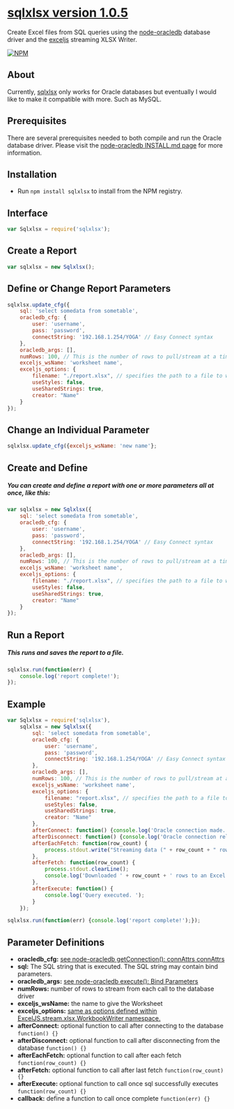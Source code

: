 # [sqlxlsx version 1.0.5](https://github.com/bchr02/sqlxlsx)
Create Excel files from SQL queries using the [node-oracledb](https://github.com/oracle/node-oracledb) database driver and the [exceljs](https://github.com/guyonroche/exceljs) streaming XLSX Writer.

[![NPM](https://nodei.co/npm/sqlxlsx.png?downloads=true&stars=true)](https://nodei.co/npm/sqlxlsx/)

## About
Currently, [sqlxlsx](https://github.com/bchr02/sqlxlsx) only works for Oracle databases but eventually I would like to make it compatible with more. Such as MySQL.

## Prerequisites
There are several prerequisites needed to both compile and run the Oracle database driver. Please visit the [node-oracledb INSTALL.md page](https://github.com/oracle/node-oracledb/blob/master/INSTALL.md) for more information.

## Installation
- Run `npm install sqlxlsx` to install from the NPM registry.

## Interface
```javascript
var Sqlxlsx = require('sqlxlsx');
```

## Create a Report
```javascript
var sqlxlsx = new Sqlxlsx();
```

## Define or Change Report Parameters
````javascript
sqlxlsx.update_cfg({
	sql: 'select somedata from sometable',
	oracledb_cfg: {
		user: 'username',
		pass: 'password',
		connectString: '192.168.1.254/YOGA' // Easy Connect syntax
	},
	oracledb_args: [],
	numRows: 100, // This is the number of rows to pull/stream at a time
	exceljs_wsName: 'worksheet name',
	exceljs_options: {
		filename: "./report.xlsx", // specifies the path to a file to write the XLSX workbook to
		useStyles: false,
		useSharedStrings: true,
		creator: "Name"
	}
});
````

## Change an Individual Parameter
````javascript
sqlxlsx.update_cfg({exceljs_wsName: 'new name'};
````

## Create and Define
##### You can create and define a report with one or more parameters all at once, like this:
```javascript
var sqlxlsx = new Sqlxlsx({
	sql: 'select somedata from sometable',
	oracledb_cfg: {
		user: 'username',
		pass: 'password',
		connectString: '192.168.1.254/YOGA' // Easy Connect syntax
	},
	oracledb_args: [],
	numRows: 100, // This is the number of rows to pull/stream at a time
	exceljs_wsName: 'worksheet name',
	exceljs_options: {
		filename: "./report.xlsx", // specifies the path to a file to write the XLSX workbook to
		useStyles: false,
		useSharedStrings: true,
		creator: "Name"
	}
});
```

## Run a Report
##### This runs and saves the report to a file.
```javascript
sqlxlsx.run(function(err) {
	console.log('report complete!');
});
```

## Example
```javascript
var Sqlxlsx = require('sqlxlsx'),
	sqlxlsx = new Sqlxlsx({
		sql: 'select somedata from sometable',
		oracledb_cfg: {
			user: 'username',
			pass: 'password',
			connectString: '192.168.1.254/YOGA' // Easy Connect syntax
		},
		oracledb_args: [],
		numRows: 100, // This is the number of rows to pull/stream at a time
		exceljs_wsName: 'worksheet name',
		exceljs_options: {
			filename: "report.xlsx", // specifies the path to a file to write the XLSX workbook to
			useStyles: false,
			useSharedStrings: true,
			creator: "Name"
		},
		afterConnect: function() {console.log('Oracle connection made.');},
		afterDisconnect: function() {console.log('Oracle connection released.');},
		afterEachFetch: function(row_count) {
			process.stdout.write("Streaming data (" + row_count + " rows) to file... \x1B[0G");
		},
		afterFetch: function(row_count) {
			process.stdout.clearLine();
			console.log('Downloaded ' + row_count + ' rows to an Excel file. ');
		},
		afterExecute: function() {
			console.log('Query executed. ');
		}
	});

sqlxlsx.run(function(err) {console.log('report complete!');});

```

## Parameter Definitions
- **oracledb_cfg:** [see node-oracledb getConnection(): connAttrs connAttrs](https://github.com/oracle/node-oracledb/blob/master/doc/api.md#parameters-1)
- **sql:** The SQL string that is executed. The SQL string may contain bind parameters.
- **oracledb_args:** [see node-oracledb execute(): Bind Parameters](https://github.com/oracle/node-oracledb/blob/master/doc/api.md#-4232-execute-bind-parameters)
- **numRows:** number of rows to stream from each call to the database driver
- **exceljs_wsName:** the name to give the Worksheet
- **exceljs_options:** [same as options defined within ExcelJS.stream.xlsx.WorkbookWriter namespace.](https://github.com/guyonroche/exceljs#streaming-xlsx)
- **afterConnect:** optional function to call after connecting to the database  ```function() {}```
- **afterDisconnect:** optional function to call after disconnecting from the database  ```function() {}```
- **afterEachFetch:** optional function to call after each fetch  ```function(row_count) {}```
- **afterFetch:** optional function to call after last fetch  ```function(row_count) {}```
- **afterExecute:** optional function to call once sql successfully executes  ```function(row_count) {}```
- **callback:** define a function to call once complete ```function(err) {}```
 

